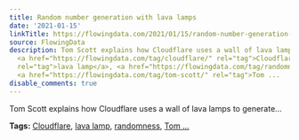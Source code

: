 ```yaml
---
title: Random number generation with lava lamps
date: '2021-01-15'
linkTitle: https://flowingdata.com/2021/01/15/random-number-generation-with-lava-lamps/
source: FlowingData
description: Tom Scott explains how Cloudflare uses a wall of lava lamps to generate&#8230;<p><strong>Tags:</strong>
  <a href="https://flowingdata.com/tag/cloudflare/" rel="tag">Cloudflare</a>, <a href="https://flowingdata.com/tag/lava-lamp/"
  rel="tag">lava lamp</a>, <a href="https://flowingdata.com/tag/randomness/" rel="tag">randomness</a>,
  <a href="https://flowingdata.com/tag/tom-scott/" rel="tag">Tom ...
disable_comments: true
---
```

Tom Scott explains how Cloudflare uses a wall of lava lamps to generate&#8230;<p><strong>Tags:</strong> <a href="https://flowingdata.com/tag/cloudflare/" rel="tag">Cloudflare</a>, <a href="https://flowingdata.com/tag/lava-lamp/" rel="tag">lava lamp</a>, <a href="https://flowingdata.com/tag/randomness/" rel="tag">randomness</a>, <a href="https://flowingdata.com/tag/tom-scott/" rel="tag">Tom ...